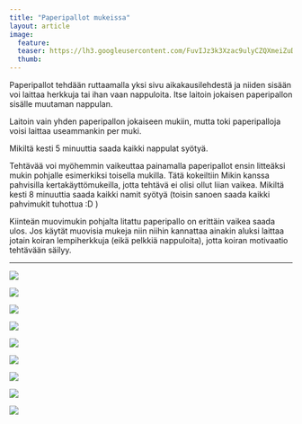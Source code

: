 ```yaml
---
title: "Paperipallot mukeissa"
layout: article
image:
  feature:
  teaser: https://lh3.googleusercontent.com/FuvIJz3k3Xzac9ulyCZQXmeiZuDdJWaRP680nSqUd8PBGUAGYp5Xmbz2yF6lZjvGW0jKkPE_JtCnBuOeRbiXIj70NC_9vsIQ80cD2HKpv5K9YA7fg5vTLorO0_4844B6ypqW-Ko3tSZcrwW89ff68pqinqOwbPy11P0MnGfBhukiA9LCWyjWKTApMHbSUZj6N38n0BccRTB5JfcZ8JfU4N8Q4bousMtpcetRZF7hbnTgAJGLSsuJsD-GFrHHtjRUo1lD4OYke0LWCOE24TwSpsU8Gi4YBEuLmcwqhds2_s74IAvMXigscJTymFTtCHbJ6qWBUXEvpWrZI19bN17kRb4UKJx7c4cPgIkVIb71GaXNpiiX9KRxe8M9mtYYDHwaUbg747sEUxLEqUyO7jTZjhQuyl70cAcU5vnTLmVpi-Abn78OlcvS5V-9xJZ2dT46oR8fAL92xbmxN1E1XGW2ZMhmXxFo1dUkF91rEbJQBFHnFSb0SCYXIyK_hYBHlKg6Ku5O89KKhQJU9fUrXf8PPUIw4NqIBUhVLKWsRgrT2Hk=w245
  thumb:
---
```


Paperipallot tehdään ruttaamalla yksi sivu aikakausilehdestä ja niiden sisään voi laittaa herkkuja tai ihan vaan nappuloita. Itse laitoin jokaisen paperipallon sisälle muutaman nappulan.

Laitoin vain yhden paperipallon jokaiseen mukiin, mutta toki paperipalloja voisi laittaa useammankin per muki.

Mikiltä kesti 5 minuuttia saada kaikki nappulat syötyä.

Tehtävää voi myöhemmin vaikeuttaa painamalla paperipallot ensin litteäksi mukin pohjalle esimerkiksi toisella mukilla. Tätä kokeiltiin Mikin kanssa pahvisilla kertakäyttömukeilla, jotta tehtävä ei olisi ollut liian vaikea. Mikiltä kesti 8 minuuttia saada kaikki namit syötyä (toisin sanoen saada kaikki pahvimukit tuhottua :D )

Kiinteän muovimukin pohjalta litattu paperipallo on erittäin vaikea saada ulos. Jos käytät muovisia mukeja niin niihin kannattaa ainakin aluksi laittaa jotain koiran lempiherkkuja (eikä pelkkiä nappuloita), jotta koiran motivaatio tehtävään säilyy.

---

[![](https://lh3.googleusercontent.com/6BtrA_2GJ6AMuMO2Tz_ORdcWitZqbtRqe8iqpZq1f-JMJUVwH_g2SYhh0UITkoVcN9FdJ6oFXupc5Ikh2SrvF6ysm_k7exUwT_C-jjEdh5mtNPin4OefiTudisZNNSBNRrEd4zlgHHz9uwAbdZHq-Mxg2Z8dsH5IJ1ziKylEZE9OAzFGrqqQNDMtWIfLq5FOR3n05Vzd74Qmh_2-_fCtgFQwMRH4-qHKe5MuODPk46BddSYiA7iBvnK6jX8re0136DFfQDIlx-GEhajtiaNIRvFtdTalMyjU_wH1_X6EhiI6HqvaIsh3cac7rMliMUnVbeeq3qGxWHtPpnNpoinbMsnn3IyKgGdQbYC8SOzd4CFJzWWkiP89jAsmL66NwYf6oUZa5CmCw4CgHjbvytiHtLlqbfaNf8PsuvYAiP33HSuyWZjhTgqlGgC66lx9EHafiRwbpKcOgMQ6kcc0XFfHjXXXeDF79qnYmBKVxdYm2ysShlGgUtR9sz6UGxpl2wzCQWRRNxOZb_FGZd_-kUGB-C3Oanc_INah1XqdC1Kj5sk=w800)](https://lh3.googleusercontent.com/6BtrA_2GJ6AMuMO2Tz_ORdcWitZqbtRqe8iqpZq1f-JMJUVwH_g2SYhh0UITkoVcN9FdJ6oFXupc5Ikh2SrvF6ysm_k7exUwT_C-jjEdh5mtNPin4OefiTudisZNNSBNRrEd4zlgHHz9uwAbdZHq-Mxg2Z8dsH5IJ1ziKylEZE9OAzFGrqqQNDMtWIfLq5FOR3n05Vzd74Qmh_2-_fCtgFQwMRH4-qHKe5MuODPk46BddSYiA7iBvnK6jX8re0136DFfQDIlx-GEhajtiaNIRvFtdTalMyjU_wH1_X6EhiI6HqvaIsh3cac7rMliMUnVbeeq3qGxWHtPpnNpoinbMsnn3IyKgGdQbYC8SOzd4CFJzWWkiP89jAsmL66NwYf6oUZa5CmCw4CgHjbvytiHtLlqbfaNf8PsuvYAiP33HSuyWZjhTgqlGgC66lx9EHafiRwbpKcOgMQ6kcc0XFfHjXXXeDF79qnYmBKVxdYm2ysShlGgUtR9sz6UGxpl2wzCQWRRNxOZb_FGZd_-kUGB-C3Oanc_INah1XqdC1Kj5sk=s0)

[![](https://lh3.googleusercontent.com/wb6osYG-2EGwhkA9OA2edT1Z1afHfBpEWuSpqKhyNJ0yKPgxI6GF5f5spC55Li8qrjy2SBdGGxjfJ6kd6xVsZe8wc0HiZtS_str6IoYU6PkcQKaNPmvNuYItcNxcEa8d-HRg5AIZrcHjuewKKJPLU4z7FF4gzesKf42o3Rrf42btLi5xMsObNu3DHerwNfpznKMpGl7A9se0yrqKldEjgiNVvbF5TwYfRpP5dtNjY0KiScOuLMvSiFyUhJ9Z32gHNbNCD4zjUTVmqG1qPkXDgrZww_zQz_SwshahjXZ6Y9vYCnrulB-gzxSwol6euDgxUXOC3EZ3gvBbmGYWf5DQ_1xeb9wSh-3kL8yVEXE4Gi2m78CxtdXdLHgX6jbPnCrpSS3dTy5gly1dtfbj2BhXVmWSeriE_coXI8MtX9qJ9bHN_3r3MCIpz_PYlvtslxdyCoG1ExIqfO4rTaXLQJR_QTfhgFEeJ6QeY3_GujV1V-n7A6E3SXKIfNqThsUhrW7mb2uQd4-O1gQ2AY838dMpFxWFx816KIukrn3-BeA3CiY=w800)](https://lh3.googleusercontent.com/wb6osYG-2EGwhkA9OA2edT1Z1afHfBpEWuSpqKhyNJ0yKPgxI6GF5f5spC55Li8qrjy2SBdGGxjfJ6kd6xVsZe8wc0HiZtS_str6IoYU6PkcQKaNPmvNuYItcNxcEa8d-HRg5AIZrcHjuewKKJPLU4z7FF4gzesKf42o3Rrf42btLi5xMsObNu3DHerwNfpznKMpGl7A9se0yrqKldEjgiNVvbF5TwYfRpP5dtNjY0KiScOuLMvSiFyUhJ9Z32gHNbNCD4zjUTVmqG1qPkXDgrZww_zQz_SwshahjXZ6Y9vYCnrulB-gzxSwol6euDgxUXOC3EZ3gvBbmGYWf5DQ_1xeb9wSh-3kL8yVEXE4Gi2m78CxtdXdLHgX6jbPnCrpSS3dTy5gly1dtfbj2BhXVmWSeriE_coXI8MtX9qJ9bHN_3r3MCIpz_PYlvtslxdyCoG1ExIqfO4rTaXLQJR_QTfhgFEeJ6QeY3_GujV1V-n7A6E3SXKIfNqThsUhrW7mb2uQd4-O1gQ2AY838dMpFxWFx816KIukrn3-BeA3CiY=s0)

[![](https://lh3.googleusercontent.com/S5jbe1pR2uV0CxM5O1XWjMK7jeTdgCxK0hEqkoJ0Vx8eOaYXh6SMzcKESNa0s82ctb285fL75IUNLvmfqfavBUfEACAB3a_DqxOhhETgXBln6eqvftAIsbNfgAd3OB2jUjrOTHDosQ5Pu7O0SL3v99ZbwUVpE5IzzH8vMkSY2PIGSM-LASb_xOxStVLQGiP5KbU1zvTz8Z7uhZBW0A5m_LD8pkggC3X-9BDeRRHrAPFD6RqGZ0_cvTYaZ8_uju1456nEYcOeYQMV-9qj_2ihesUx8bfVH_QgImyU1aVmt034G-3F4OwUT274zWIbeQmzBNNe0qDSFxVtlL-nDhC8NiT5pwTB0oZ7JjdAnBzLdOMMahxjXtzZ1bYJZSQixjJbxjC5DqqB0qz5O9rc1VfV6Yni12fVkApqddSY_-Byarnv7BBbyKTfpMpiA-hsHQeHENtTJmVKXlgrIGKMn_acE2ozoHs7-yZRA08jPJ3uWcqz3xcqsXLfZH9oh3cFCjatVNHXrCTpvZmQhK6lXpoD7BtYzAlO66rzCR7dpy6AfEY=w800)](https://lh3.googleusercontent.com/S5jbe1pR2uV0CxM5O1XWjMK7jeTdgCxK0hEqkoJ0Vx8eOaYXh6SMzcKESNa0s82ctb285fL75IUNLvmfqfavBUfEACAB3a_DqxOhhETgXBln6eqvftAIsbNfgAd3OB2jUjrOTHDosQ5Pu7O0SL3v99ZbwUVpE5IzzH8vMkSY2PIGSM-LASb_xOxStVLQGiP5KbU1zvTz8Z7uhZBW0A5m_LD8pkggC3X-9BDeRRHrAPFD6RqGZ0_cvTYaZ8_uju1456nEYcOeYQMV-9qj_2ihesUx8bfVH_QgImyU1aVmt034G-3F4OwUT274zWIbeQmzBNNe0qDSFxVtlL-nDhC8NiT5pwTB0oZ7JjdAnBzLdOMMahxjXtzZ1bYJZSQixjJbxjC5DqqB0qz5O9rc1VfV6Yni12fVkApqddSY_-Byarnv7BBbyKTfpMpiA-hsHQeHENtTJmVKXlgrIGKMn_acE2ozoHs7-yZRA08jPJ3uWcqz3xcqsXLfZH9oh3cFCjatVNHXrCTpvZmQhK6lXpoD7BtYzAlO66rzCR7dpy6AfEY=s0)

[![](https://lh3.googleusercontent.com/MEDri8pK1iYpKqL7aLuQ8ue9ACvtWGcH-hOZm0Q4hYfe3N-5C5qoVbNqS2kI0Yk5hMYwOeLr7m4DZfZIj_L66MiXkfOhozcTKP8s4jzxkIC1mAuD3pTyvEkEGZ4T6G_Lnai5yzWzlJOiJDX0E0AbgB9jX2IYc-e6x8xwkuUjlSLRgWLP1KxmU0SkT_--uLHoMUPGNDQJUquEjSKhRkRmGO9fQ37T4xg3dJUJ0FK5eUIHWbSFvS1K6GY0cLMnLbVYf4D6Dk0ouhBhhjxOVSasAB1FN-KIaWBEa9_4t8FfIwkGxBMJDrbFYCH04feMFFYEdivdEFNysRjQe37CQBN2zKCHQlUvZGKeQud8mw8X2zw-wcD4oEbNR-DEc3L4USXXDX5de6-HPqB4lvqhJDcl2N7PDepwIWy33BUuxnYh8ZLNUz4tYCd2lEX0Kcot4ejI41AeiiokF_hB76pBtHCQU8x_NH7TVdTYxLeJWnhbo7rMpHTnuIvtsCddT4qFHzHBP0cPSQKi0jUlIJhbpEi7FBmzoAG5C_qd_JQGwNTPYEE=w800)](https://lh3.googleusercontent.com/MEDri8pK1iYpKqL7aLuQ8ue9ACvtWGcH-hOZm0Q4hYfe3N-5C5qoVbNqS2kI0Yk5hMYwOeLr7m4DZfZIj_L66MiXkfOhozcTKP8s4jzxkIC1mAuD3pTyvEkEGZ4T6G_Lnai5yzWzlJOiJDX0E0AbgB9jX2IYc-e6x8xwkuUjlSLRgWLP1KxmU0SkT_--uLHoMUPGNDQJUquEjSKhRkRmGO9fQ37T4xg3dJUJ0FK5eUIHWbSFvS1K6GY0cLMnLbVYf4D6Dk0ouhBhhjxOVSasAB1FN-KIaWBEa9_4t8FfIwkGxBMJDrbFYCH04feMFFYEdivdEFNysRjQe37CQBN2zKCHQlUvZGKeQud8mw8X2zw-wcD4oEbNR-DEc3L4USXXDX5de6-HPqB4lvqhJDcl2N7PDepwIWy33BUuxnYh8ZLNUz4tYCd2lEX0Kcot4ejI41AeiiokF_hB76pBtHCQU8x_NH7TVdTYxLeJWnhbo7rMpHTnuIvtsCddT4qFHzHBP0cPSQKi0jUlIJhbpEi7FBmzoAG5C_qd_JQGwNTPYEE=s0)

[![](https://lh3.googleusercontent.com/gFPVzvA3ao2VP-OntpRKx1JIzMzqHywU8P94znp4HA-9o_5WT5wdwNTMgfJVXZhJYYWFTl3un3K11a6_9rKfUJXSrBbNe7VjqICr4MRIsEn719RonLj1sZLbTb8C8ybTsdmWPoBkBC0_7FrDMCr0_Uk2w9ssjGdczlH7qHeZBndxh97ffNh0CsA3U21fo_Z6j_n6_lVAGi-aak4y1gOwA6jI0JbgSCb8EjUb88M5bXeoU1LxQ_c5tfC9CiJ2VnH08BMDMLcnmBXCUvYVGgF7fjIQnGn58_dZlS5uo-bPJGN3HL1Y0Es8uADRPUNJ9a7X54QlfOcs1n2MEavHHCgMpkka_b6UhzfPbNy6BKmUgf7tJYekK5kk4ud-rst3RLU7dgBsemhZWF6txHDKOEW-OGouzCyL_SvbkwyY9bY9ZCTBBXDdjEgChfJ76pSAlFnJ-sQwMtLdRa3EVP-mH4KoUlSeHcGbyAetMBS1yMehiaCSbgVdY2o5jfTPGKgWfMEmdcvzcvqzQsaFA-bZh_KH8DE8FIUA7yzJb9nMRq4t5LM=w800)](https://lh3.googleusercontent.com/gFPVzvA3ao2VP-OntpRKx1JIzMzqHywU8P94znp4HA-9o_5WT5wdwNTMgfJVXZhJYYWFTl3un3K11a6_9rKfUJXSrBbNe7VjqICr4MRIsEn719RonLj1sZLbTb8C8ybTsdmWPoBkBC0_7FrDMCr0_Uk2w9ssjGdczlH7qHeZBndxh97ffNh0CsA3U21fo_Z6j_n6_lVAGi-aak4y1gOwA6jI0JbgSCb8EjUb88M5bXeoU1LxQ_c5tfC9CiJ2VnH08BMDMLcnmBXCUvYVGgF7fjIQnGn58_dZlS5uo-bPJGN3HL1Y0Es8uADRPUNJ9a7X54QlfOcs1n2MEavHHCgMpkka_b6UhzfPbNy6BKmUgf7tJYekK5kk4ud-rst3RLU7dgBsemhZWF6txHDKOEW-OGouzCyL_SvbkwyY9bY9ZCTBBXDdjEgChfJ76pSAlFnJ-sQwMtLdRa3EVP-mH4KoUlSeHcGbyAetMBS1yMehiaCSbgVdY2o5jfTPGKgWfMEmdcvzcvqzQsaFA-bZh_KH8DE8FIUA7yzJb9nMRq4t5LM=s0)

[![](https://lh3.googleusercontent.com/0_rIAb27Zooom6bDdPK7-HtIVSIe3U8qD_NqtJ7GvGr2J2q091Ajgp0nPUzn8-g4dhVJHqJcB2V-quiwolPZgGt2eb0jGEvQ-WJba9vFrYotTxHue6VQHahoLPs1dSQ7jWj5IQxBKYeaOo99tWBcYxLVTlQB21QZGry9wbhercCtwxbXG80xTE4lzfjkAxNjco4rggPtbyURMeX2NA_5cEVS_yxM264YAqJ9GBKAAND0H1lS6-MHTC6bX5PTkfOT5rA93M5liPhwEyFEknbVGR1wrI-gzW6n8vl0-IkwALpW5qNYkEcfNzSo1Zew22ewv1F-KsfqYhXE-V26aQTBAh87BhKuGapE7igaIXs0jFtSdausnGbSGMQU5v6zjiDmhiEU5RafNJL6naLNKuTZDYjNzT2oBJmVnaZXJXJgkjXDgguexglWec6cYw1Or8I7QE2L8UxvRu3f9tfmoD3Qun1L16ZdN8X5Javd5eeKn7mtYUBnoUCVILmGOm3I6dsZjkEa-Qp4JJqYRFBJtAdk6W7jsjVwEurodGi7r9L1efI=w800)](https://lh3.googleusercontent.com/0_rIAb27Zooom6bDdPK7-HtIVSIe3U8qD_NqtJ7GvGr2J2q091Ajgp0nPUzn8-g4dhVJHqJcB2V-quiwolPZgGt2eb0jGEvQ-WJba9vFrYotTxHue6VQHahoLPs1dSQ7jWj5IQxBKYeaOo99tWBcYxLVTlQB21QZGry9wbhercCtwxbXG80xTE4lzfjkAxNjco4rggPtbyURMeX2NA_5cEVS_yxM264YAqJ9GBKAAND0H1lS6-MHTC6bX5PTkfOT5rA93M5liPhwEyFEknbVGR1wrI-gzW6n8vl0-IkwALpW5qNYkEcfNzSo1Zew22ewv1F-KsfqYhXE-V26aQTBAh87BhKuGapE7igaIXs0jFtSdausnGbSGMQU5v6zjiDmhiEU5RafNJL6naLNKuTZDYjNzT2oBJmVnaZXJXJgkjXDgguexglWec6cYw1Or8I7QE2L8UxvRu3f9tfmoD3Qun1L16ZdN8X5Javd5eeKn7mtYUBnoUCVILmGOm3I6dsZjkEa-Qp4JJqYRFBJtAdk6W7jsjVwEurodGi7r9L1efI=s0)

[![](https://lh3.googleusercontent.com/P9U-FuepRGqV01e8yVYZe71ES5sEOL3XgcoLi1azJc6JQ5OF0kkS0eqL1iOstxlbTgCwX4DhZVKY3QRufEC_-zWwdrtCiQD0CbFHhTz33wybUBhV9nnks9lJX1oHxTC3vSRHClbYpm7wBo4Zyb300_5xDFQotTGoUMrF18cNPnkk91ZJhcOUYRda2VtNlh-jsHE_yR7rpZLwCS1ukWiPKT7Ahkb3SDq2uLNw1FaPAHnrhsjfH2XeJcjSdOoYJzjQt_2R-6kY_7qgfO46KOBworMchU6rZYWfluFvLIQSThwndqM6ipKOJYSPZl8a7gw5_3Cya0N0Um34JeGWc6Ew7wcZbFMzvlbH5_TzVw4mAUm2l_vOxCKGh5CAvwEZz3yB3brya73cEo47F0dtfHWtpRoQAQ__sAM_E8EZuGFSalVS3Lwx96DJ0tD_kXvfV_DylMsjmIbXQjfosxaNyL7PkG5I6GxYnipxApfqEmQWbkDbgQ3hTi1LNOxxsv2Gb7EiC1RkM5XhJ9RVozPrbygIG1BV9FGZiMtLMnw_NdteYZU=w800)](https://lh3.googleusercontent.com/P9U-FuepRGqV01e8yVYZe71ES5sEOL3XgcoLi1azJc6JQ5OF0kkS0eqL1iOstxlbTgCwX4DhZVKY3QRufEC_-zWwdrtCiQD0CbFHhTz33wybUBhV9nnks9lJX1oHxTC3vSRHClbYpm7wBo4Zyb300_5xDFQotTGoUMrF18cNPnkk91ZJhcOUYRda2VtNlh-jsHE_yR7rpZLwCS1ukWiPKT7Ahkb3SDq2uLNw1FaPAHnrhsjfH2XeJcjSdOoYJzjQt_2R-6kY_7qgfO46KOBworMchU6rZYWfluFvLIQSThwndqM6ipKOJYSPZl8a7gw5_3Cya0N0Um34JeGWc6Ew7wcZbFMzvlbH5_TzVw4mAUm2l_vOxCKGh5CAvwEZz3yB3brya73cEo47F0dtfHWtpRoQAQ__sAM_E8EZuGFSalVS3Lwx96DJ0tD_kXvfV_DylMsjmIbXQjfosxaNyL7PkG5I6GxYnipxApfqEmQWbkDbgQ3hTi1LNOxxsv2Gb7EiC1RkM5XhJ9RVozPrbygIG1BV9FGZiMtLMnw_NdteYZU=s0)

[![](https://lh3.googleusercontent.com/MN8qtUngl5EYOpprlEZzivZkDCXdLuuVPC4WHHHgN_MmrqF4TBkbBRuUU-YaqAE3h5FD2uelWSFDqGWaG0O3-4wab2MprD1oGh_yz5NaM2M8IvZ00S-BNk2LFL8pwqs95z1ml8WjIjv1E6a_SBrF45Zldaj-0lBX8l5gpppGaKXdbQNVvrIyHGc11YQKmDfi3cpUoi_1BXRCN9uWt7fogoh62_MDdJA51_QsgwA4uTeU62xZmGAXePe2oNL9AlBaTkpp78ts51yGK6WFcg96XumiqJhrjF070ZpHUfMPlldd60EvMPBz9F90x64y6jed_YF9Flis9TUVXG4eiu2RnxC-WTwhcbhYNDXwxikdDpBIhdMoknsPXBItCZcOr91id_RL7JSKWDXRQxHgqb1tiw9Fsk8uuf4vyTTvde4-gwhxSaR0z-PGZGtn8065p1vO0BH8LOXwKwjWQqJZirbJRJLc75gzqA-aPo3Nw6INWTy4YeuKdbWJf_eSLLkrbhebkEJargD4o5JlfcpDtHU1TOjsDe0yIltfaoFoxx6UeUE=w800)](https://lh3.googleusercontent.com/MN8qtUngl5EYOpprlEZzivZkDCXdLuuVPC4WHHHgN_MmrqF4TBkbBRuUU-YaqAE3h5FD2uelWSFDqGWaG0O3-4wab2MprD1oGh_yz5NaM2M8IvZ00S-BNk2LFL8pwqs95z1ml8WjIjv1E6a_SBrF45Zldaj-0lBX8l5gpppGaKXdbQNVvrIyHGc11YQKmDfi3cpUoi_1BXRCN9uWt7fogoh62_MDdJA51_QsgwA4uTeU62xZmGAXePe2oNL9AlBaTkpp78ts51yGK6WFcg96XumiqJhrjF070ZpHUfMPlldd60EvMPBz9F90x64y6jed_YF9Flis9TUVXG4eiu2RnxC-WTwhcbhYNDXwxikdDpBIhdMoknsPXBItCZcOr91id_RL7JSKWDXRQxHgqb1tiw9Fsk8uuf4vyTTvde4-gwhxSaR0z-PGZGtn8065p1vO0BH8LOXwKwjWQqJZirbJRJLc75gzqA-aPo3Nw6INWTy4YeuKdbWJf_eSLLkrbhebkEJargD4o5JlfcpDtHU1TOjsDe0yIltfaoFoxx6UeUE=s0)

[![](https://lh3.googleusercontent.com/DNwIxqCo44LHczbHx8-TFJmkuGzvqMbK6YxFwsDWaJ8XgHzcWtAb5gt7nHMYLgLdZiGQ44HCV7fd-lFx3m4LTmD5YENJFKX5Sb1RtU2GBvaipZKqf30G381zZ6HgRwgjiIQl3StyYECMA0-srFiFo1v9cGBlUkG4Kr2-YmsbnNu8OwS11jX6qUYuwH7sAG3Y1nfJ3iYekomGpn7nyJAEGh4u1gLKqcHHzJBN-XdUnzxyvj2O2b2TAQsvwOCVdp3OBPFlCysyFs7lcJi3tiIQ9FrLdhMxudEdB2rEqZ7Mc952JtGpi7FiNf35VbX2c46yGXDRMjpCou77XVxK_qG8ehgeEJLtbg-bZaPkNLy-uW5bFR7k7MKXyHH0ycMAvDWci4eMLecOjToABy49I8IpFu8_qM72sjkrg_obsxrBLPoeFXT6WROZDR___RRsPLX-2Ep7uLmlKnY-an_PwxpGdCPj_26j5RwNlQzmI1J0fTo0zl_PG_kqFtYpP8HhjzBU96USr1NmqhMqakw3IJ6A7lUhzY3cFr3qP9_DarTJwCk=w800)](https://lh3.googleusercontent.com/DNwIxqCo44LHczbHx8-TFJmkuGzvqMbK6YxFwsDWaJ8XgHzcWtAb5gt7nHMYLgLdZiGQ44HCV7fd-lFx3m4LTmD5YENJFKX5Sb1RtU2GBvaipZKqf30G381zZ6HgRwgjiIQl3StyYECMA0-srFiFo1v9cGBlUkG4Kr2-YmsbnNu8OwS11jX6qUYuwH7sAG3Y1nfJ3iYekomGpn7nyJAEGh4u1gLKqcHHzJBN-XdUnzxyvj2O2b2TAQsvwOCVdp3OBPFlCysyFs7lcJi3tiIQ9FrLdhMxudEdB2rEqZ7Mc952JtGpi7FiNf35VbX2c46yGXDRMjpCou77XVxK_qG8ehgeEJLtbg-bZaPkNLy-uW5bFR7k7MKXyHH0ycMAvDWci4eMLecOjToABy49I8IpFu8_qM72sjkrg_obsxrBLPoeFXT6WROZDR___RRsPLX-2Ep7uLmlKnY-an_PwxpGdCPj_26j5RwNlQzmI1J0fTo0zl_PG_kqFtYpP8HhjzBU96USr1NmqhMqakw3IJ6A7lUhzY3cFr3qP9_DarTJwCk=s0)
